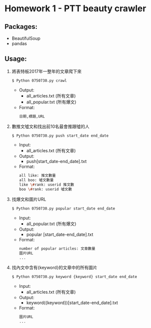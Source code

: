 # Homework 1 - PTT beauty crawler

## Packages:
- BeautifulSoup
- pandas

## Usage:
1. 將表特板2017年一整年的文章爬下來
    ```bash
    $ Python 0750730.py crawl
    ```
    - Output:
        - all_articles.txt (所有文章)
        - all_popular.txt (所有爆文)
    - Format:
        ```bash
        日期,標題,URL
        ```
2. 數推文噓文和找出前10名最會推跟噓的人
    ```bash
    $ Python 0750730.py push start_date end_date
    ```
    - Input:
        - all_articles.txt (所有文章)
    - Output:
        - push[start_date-end_date].txt
    - Format:
        ```bash
        all like: 推文數量
        all boo: 噓文數量
        like \#rank: userid 推文數
        boo \#rank: userid 噓文數
        ```
3. 找爆文和圖片URL
    ```bash
    $ Python 0750730.py popular start_date end_date
    ```
    - Input:
        - all_popular.txt (所有爆文)
    - Output:
        - popular [start_date-end_date].txt
    - Format:
        ```bash
        number of popular articles: 文章數量
        圖片URL
        ...
        ```
4. 找內文中含有{keyword}的文章中的所有圖片
    ```bash
    $ Python 0750730.py keyword {keyword} start_date end_date
    ```
    - Input:
        - all_articles.txt (所有文章)
    - Output:
        - keyword({keyword})[start_date-end_date].txt
    - Format:
        ```bash
        圖片URL
        ...
        ```